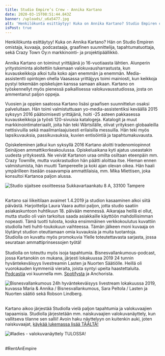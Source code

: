 ```yaml
---
title: Studio Empire’s Crew - Annika Kartano
date: 2020-03-15T08:51:44.843Z
banner: /uploads/_u6a5477.jpg
alt: 'Henkilökunta esittäytyy! Kuka on Annika Kartano? Studio Empiren omistaja, '
isPost: true
---
```

Henkilökunta esittäytyy! Kuka on Annika Kartano? Hän on Studio Empiren omistaja, kuvaaja, podcastaaja, graafinen suunnittelija, tapahtumatuottaja, sekä Crazy Town Oy:n markkinointi- ja projektipäällikkö. \
\
Annika Kartano on toiminut yrittäjänä jo 16-vuotiaasta lähtien. Alunperin yritystoiminta aloitettiin tukemaan valokuvausharrastusta, kun kuvauskeikkoja alkoi tulla koko ajan enemmän ja enemmän. Media-assistentti opintojen ohella Vaasassa yrittäjyys toimi mainiosti, kun keikkoja pystyi tekemään opiskelujen kanssa samaan aikaan. Kartano on työskennellyt myös pienessä paikallisessa valokuvausstudiossa, josta on ammentanut paljon oppeja.

Vuosien ja oppien saatossa Kartano lisäsi graafisen suunnittelun osaksi palveluitaan. Hän toimi valmistuttuaan yo-media-assistentiksi keväällä 2015 syksyyn 2016 päätoimisesti yrittäjänä, hoiti -25 asteen pakkasessa kuvauskeikkoja ja työsti 120-sivuisia katalogeja. Katalogit ja muut markkinointimateriaalit, joita hän teki Wärtsilälle, olivat yrityksen globaaleilla nettisivuilla sekä maailmanlaajuisesti erilaisilla messuilla. Hän teki myös lapsikuvauksia, passikuvauksia, kuvien entisöintiä ja tapahtumakuvausta.

Opiskeleminen jatkui kun syksyllä 2016 Kartano aloitti tradenomiopinnot Seinäjoen ammattikorkeakoulussa. Opiskeluaikana kyti ajatus useastakin uudesta yrityksestä. Ne veivät Kartanon uraa omilta osiltaan eteenpäin mm. Crazy Townille, mutta vuokrastudion hän päätti aloittaa itse. Hieman ennen valmistumista, hän muutti Tampereelle ja koki ajan olevan oikea. Hän haali ympärilleen itseään osaavampia ammattilaisia, mm. Mika Miettisen, joka konsultoi Kartanoa paljon alussa.

![Studio sijaitsee osoitteessa Sukkavartaankatu 8 A, 33100 Tampere](/uploads/studio-empiren-tarina.jpeg "Kartano sai liikeitilaan avaimet 1.4.2019 ja studion kasaaminen alkoi siitä päivästä.")

\
Kartano sai liikeitilaan avaimet 1.4.2019 ja studion kasaaminen alkoi siitä päivästä. Harjoittelija Laura Vaara auttoi paljon, jotta studio saatiin asiakaskuntoon huhtikuun 18. päivään mennessä. Aikarajaa heillä ei ollut, mutta studio oli vain tarkoitus saada asiakkaille käyttöön mahdollisimman nopeasti. Tämä tuotti tulosta, koska ensimmäinen verkkokoulutus kuvattiin studiolla heti huhti-toukokuun vaihteessa. Tämän jälkeen moni kuvaaja on löytänyt studion oteuttamaan omia kuvauksia ja muita tuotantoja.\
Studiolla on kuvattu myös promokuvia Ylelle toteutettavasta sarjasta, jossa seurataan ammattiprinsessojen työtä!\
\
Studiolla on toteuttu myös isoja tapahtumia. Bisnesvallankumous-podcast, jossa Kartanokin on mukana, järjesti lokakuussa 2019 24 tunnin hyväntekeväisyys livestreamin Lasten ja Nuorten Säätiölle. Heillä oli vuorokauden kymmeniä vieraita, joista syntyi upeita haastettaluita. [Podcastia](https://www.facebook.com/bisnesvallankumous/) voi kuunnella mm. [Spotifysta](https://open.spotify.com/show/1QGffYh7zuo8yI4lOBevAD?si=y-nB-54EQi6oCw3RH-uv6w) ja Anchorista. 

![Bisnesvallankumous 24h hyväntekeväisyys livestream lokakuussa 2019, kuvassa Maria & Annika / Bisnesvallankumous, Sara Peltola / Lasten ja Nuorten säätiö sekä Robson Lindberg. ](/uploads/img_20191127_195329_084.jpg "Bisnesvallankumous 24h hyväntekeväisyys livestream lokakuussa 2019, kuvassa Maria & Annika / Bisnesvallankumous, Sara Peltola / Lasten ja Nuorten säätiö sekä Robson Lindberg. ")

\
Kartano aikoo järjestää Studiolla vielä paljon tapahtumia ja valokuvaajien tapaamisia. Studiolla järjestetään mm. naiskuvaajien valokuvanäyttely, kun vallitseva tilanne sen sallii! Avoin haku näyttelyyn on kuitenkin auki, joten naiskuvaajat, [käykää lukemassa lisää TÄÄLTÄ!](https://www.facebook.com/events/507675673275292/)

![#ladies - valokuvanäyttely TULOSSA!](/uploads/some-nelio-2-ladies.png "#ladies - valokuvanäyttely TULOSSA!")

\
#RentAnEmpire